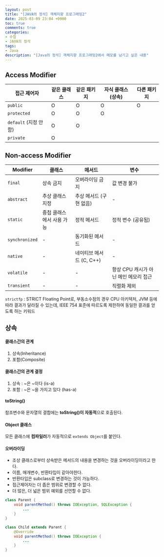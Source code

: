 ```yaml
---
layout: post
title: "[JAVA의 정석] 객체지향 프로그래밍2"
date: 2025-03-09 23:04 +0900
toc: true
comments: true
categories:
- 수첩
- JAVA의 정석
tags:
- Java
description: "[Java의 정석] 객체지향 프로그래밍2에서 메모를 남기고 싶은 내용"
---
```



## Access Modifier

| 접근 제어자 | 같은 클래스 | 같은 패키지 | 자식 클래스 (상속) | 다른 패키지 |
| --- | --- | --- | --- | --- |
| `public` | O | O | O | O |
| `protected` | O | O | O |  |
| `default` (지정 안 함) | O | O |  |  |
| `private` | O |  |  |  |

## Non-access Modifier

| Modifier | 클래스 | 메서드 | 변수 |
| --- | --- | --- | --- |
| `final` | 상속 금지 | 오버라이딩 금지 | 값 변경 불가 |
| `abstract` | 추상 클래스 지정 | 추상 메서드 (구현 없음) | - |
| `static` | 중첩 클래스에서 사용 가능 | 정적 메서드 | 정적 변수 (공유됨) |
| `synchronized` | - | 동기화된 메서드 | - |
| `native` | - | 네이티브 메서드 (C, C++) | - |
| `volatile` | - | - | 항상 CPU 캐시가 아닌 메인 메모리 접근 |
| `transient` | - | - | 직렬화 제외 |

`strictfp` : STRICT Floating Point로, 부동소수점의 경우 CPU 아키텍처, JVM 등에 따라 결과가 달라질 수 있는데, IEEE 754 표준에 따르도록 제한하여 동일한 결과를 얻도록 하는 키워드

## 상속
#### 클래스간의 관계
1. 상속(Inheritance)
2. 포함(Composite)

#### 클래스간의 관계 결정
1. 상속 : ~은 ~이다 (is-a)
2. 포함 : ~은 ~을 가지고 있다 (has-a)

#### toString()
참조변수와 문자열의 결합에는 **toString()이 자동적**으로 호출된다.

#### Object 클래스
모든 클래스에 **컴파일러**가 자동적으로 `extends Object`를 붙인다.

#### 오버라이딩
- 조상 클래스로부터 상속받은 메서드의 내용을 변경하는 것을 오버라이딩이라고 한다.
- 이름, 매개변수, 반환타입이 같아야한다.
- 반환타입은 subclass로 변경하는 것이 가능하다.
- 접근제어자는 더 좁은 범위로 변경할 수 없다.
- 더 많은, 더 넓은 범위 예외를 선언할 수 없다.

```java
class Parent {
    void parentMethod() throws IOException, SQLException {
        ...
    }
}

class Child extends Parent {
    @Override
    void parentMethod() throws IOException {
        ...
    }
}
```